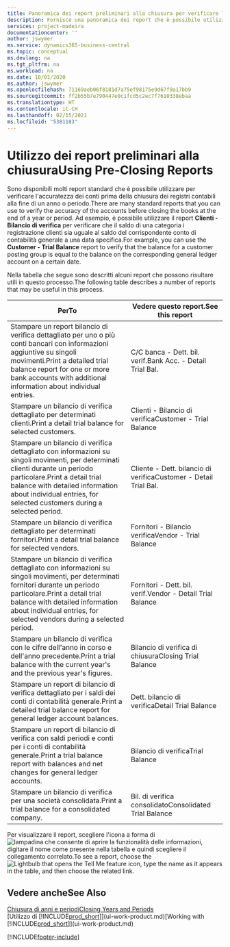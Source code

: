 ```yaml
---
title: Panoramica dei report preliminari alla chiusura per verificare l'accuratezza dei conti | Documenti Microsoft
description: Fornisce una panoramica dei report che è possibile utilizzare per verificare l'accuratezza dei conti prima della chiusura dei registri contabili alla fine di un anno o periodo.
services: project-madeira
documentationcenter: ''
author: jswymer
ms.service: dynamics365-business-central
ms.topic: conceptual
ms.devlang: na
ms.tgt_pltfrm: na
ms.workload: na
ms.date: 10/01/2020
ms.author: jswymer
ms.openlocfilehash: 71169aeb06f8181d7a75ef98175e9d67f9a17bb9
ms.sourcegitcommit: ff2b55b7e790447e0c1fcd5c2ec7f7610338ebaa
ms.translationtype: HT
ms.contentlocale: it-CH
ms.lasthandoff: 02/15/2021
ms.locfileid: "5381183"
---
```

# <a name="using-pre-closing-reports"></a><span data-ttu-id="3117c-103">Utilizzo dei report preliminari alla chiusura</span><span class="sxs-lookup"><span data-stu-id="3117c-103">Using Pre-Closing Reports</span></span>
<span data-ttu-id="3117c-104">Sono disponibili molti report standard che è possibile utilizzare per verificare l'accuratezza dei conti prima della chiusura dei registri contabili alla fine di un anno o periodo.</span><span class="sxs-lookup"><span data-stu-id="3117c-104">There are many standard reports that you can use to verify the accuracy of the accounts before closing the books at the end of a year or period.</span></span> <span data-ttu-id="3117c-105">Ad esempio, è possibile utilizzare il report **Clienti - Bilancio di verifica** per verificare che il saldo di una categoria i registrazione clienti sia uguale al saldo del corrispondente conto di contabilità generale a una data specifica.</span><span class="sxs-lookup"><span data-stu-id="3117c-105">For example, you can use the **Customer - Trial Balance** report to verify that the balance for a customer posting group is equal to the balance on the corresponding general ledger account on a certain date.</span></span>

<span data-ttu-id="3117c-106">Nella tabella che segue sono descritti alcuni report che possono risultare utili in questo processo.</span><span class="sxs-lookup"><span data-stu-id="3117c-106">The following table describes a number of reports that may be useful in this process.</span></span>

| <span data-ttu-id="3117c-107">Per</span><span class="sxs-lookup"><span data-stu-id="3117c-107">To</span></span> | <span data-ttu-id="3117c-108">Vedere questo report.</span><span class="sxs-lookup"><span data-stu-id="3117c-108">See this report</span></span> |
| --- | --- |
| <span data-ttu-id="3117c-109">Stampare un report bilancio di verifica dettagliato per uno o più conti bancari con informazioni aggiuntive su singoli movimenti.</span><span class="sxs-lookup"><span data-stu-id="3117c-109">Print a detailed trial balance report for one or more bank accounts with additional information about individual entries.</span></span> |<span data-ttu-id="3117c-110">C/C banca - Dett. bil. verif.</span><span class="sxs-lookup"><span data-stu-id="3117c-110">Bank Acc. - Detail Trial Bal.</span></span> |
| <span data-ttu-id="3117c-111">Stampare un bilancio di verifica dettagliato per determinati clienti.</span><span class="sxs-lookup"><span data-stu-id="3117c-111">Print a detail trial balance for selected customers.</span></span> |<span data-ttu-id="3117c-112">Clienti - Bilancio di verifica</span><span class="sxs-lookup"><span data-stu-id="3117c-112">Customer - Trial Balance</span></span> |
| <span data-ttu-id="3117c-113">Stampare un bilancio di verifica dettagliato con informazioni su singoli movimenti, per determinati clienti durante un periodo particolare.</span><span class="sxs-lookup"><span data-stu-id="3117c-113">Print a detail trial balance with detailed information about individual entries, for selected customers during a selected period.</span></span> |<span data-ttu-id="3117c-114">Cliente - Dett. bilancio di verifica</span><span class="sxs-lookup"><span data-stu-id="3117c-114">Customer - Detail Trial Bal.</span></span> |
| <span data-ttu-id="3117c-115">Stampare un bilancio di verifica dettagliato per determinati fornitori.</span><span class="sxs-lookup"><span data-stu-id="3117c-115">Print a detail trial balance for selected vendors.</span></span> |<span data-ttu-id="3117c-116">Fornitori - Bilancio verifica</span><span class="sxs-lookup"><span data-stu-id="3117c-116">Vendor - Trial Balance</span></span> |
| <span data-ttu-id="3117c-117">Stampare un bilancio di verifica dettagliato con informazioni su singoli movimenti, per determinati fornitori durante un periodo particolare.</span><span class="sxs-lookup"><span data-stu-id="3117c-117">Print a detail trial balance with detailed information about individual entries, for selected vendors during a selected period.</span></span> |<span data-ttu-id="3117c-118">Fornitori - Dett. bil. verif.</span><span class="sxs-lookup"><span data-stu-id="3117c-118">Vendor - Detail Trial Balance</span></span> |
| <span data-ttu-id="3117c-119">Stampare un bilancio di verifica con le cifre dell'anno in corso e dell'anno precedente.</span><span class="sxs-lookup"><span data-stu-id="3117c-119">Print a trial balance with the current year's and the previous year's figures.</span></span> |<span data-ttu-id="3117c-120">Bilancio di verifica di chiusura</span><span class="sxs-lookup"><span data-stu-id="3117c-120">Closing Trial Balance</span></span> |
| <span data-ttu-id="3117c-121">Stampare un report di bilancio di verifica dettagliato per i saldi dei conti di contabilità generale.</span><span class="sxs-lookup"><span data-stu-id="3117c-121">Print a detailed trial balance report for general ledger account balances.</span></span> |<span data-ttu-id="3117c-122">Dett. bilancio di verifica</span><span class="sxs-lookup"><span data-stu-id="3117c-122">Detail Trial Balance</span></span> |
| <span data-ttu-id="3117c-123">Stampare un report di bilancio di verifica con saldi periodi e conti per i conti di contabilità generale.</span><span class="sxs-lookup"><span data-stu-id="3117c-123">Print a trial balance report with balances and net changes for general ledger accounts.</span></span> |<span data-ttu-id="3117c-124">Bilancio di verifica</span><span class="sxs-lookup"><span data-stu-id="3117c-124">Trial Balance</span></span> |
| <span data-ttu-id="3117c-125">Stampare un bilancio di verifica per una società consolidata.</span><span class="sxs-lookup"><span data-stu-id="3117c-125">Print a trial balance for a consolidated company.</span></span> |<span data-ttu-id="3117c-126">Bil. di verifica consolidato</span><span class="sxs-lookup"><span data-stu-id="3117c-126">Consolidated Trial Balance</span></span> |

<span data-ttu-id="3117c-127">Per visualizzare il report, scegliere l'icona a forma di ![lampadina che consente di aprire la funzionalità delle informazioni](media/ui-search/search_small.png "Informazioni sull'operazione che si desidera eseguire"), digitare il nome come presente nella tabella e quindi scegliere il collegamento correlato.</span><span class="sxs-lookup"><span data-stu-id="3117c-127">To see a report, choose the ![Lightbulb that opens the Tell Me feature](media/ui-search/search_small.png "Tell me what you want to do") icon, type the name as it appears in the table, and then choose the related link.</span></span>

## <a name="see-also"></a><span data-ttu-id="3117c-128">Vedere anche</span><span class="sxs-lookup"><span data-stu-id="3117c-128">See Also</span></span>
[<span data-ttu-id="3117c-129">Chiusura di anni e periodi</span><span class="sxs-lookup"><span data-stu-id="3117c-129">Closing Years and Periods</span></span>](year-close-years-periods.md)  
<span data-ttu-id="3117c-130">[Utilizzo di [!INCLUDE[prod_short](includes/prod_short.md)]](ui-work-product.md)</span><span class="sxs-lookup"><span data-stu-id="3117c-130">[Working with [!INCLUDE[prod_short](includes/prod_short.md)]](ui-work-product.md)</span></span>



[!INCLUDE[footer-include](includes/footer-banner.md)]